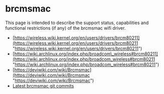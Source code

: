 # brcmsmac

This page is intended to describe the support status, capabilities and functional restrictions (if any) of the brcmsmac wifi driver.

- [https://wireless.wiki.kernel.org/en/users/drivers/brcm80211](https://wireless.wiki.kernel.org/en/users/drivers/brcm80211 "https://wireless.wiki.kernel.org/en/users/drivers/brcm80211")
- [https://wiki.archlinux.org/index.php/broadcom\_wireless#brcm80211](https://wiki.archlinux.org/index.php/broadcom_wireless#brcm80211 "https://wiki.archlinux.org/index.php/broadcom_wireless#brcm80211")
- [https://deviwiki.com/wiki/Brcmsmac](https://deviwiki.com/wiki/Brcmsmac "https://deviwiki.com/wiki/Brcmsmac")
- [Latest brcmsmac git commits](https://git.openwrt.org/?p=openwrt%2Fopenwrt.git&a=search&h=HEAD&st=commit&s=brcmsmac%3A "https://git.openwrt.org/?p=openwrt%2Fopenwrt.git&a=search&h=HEAD&st=commit&s=brcmsmac:")
